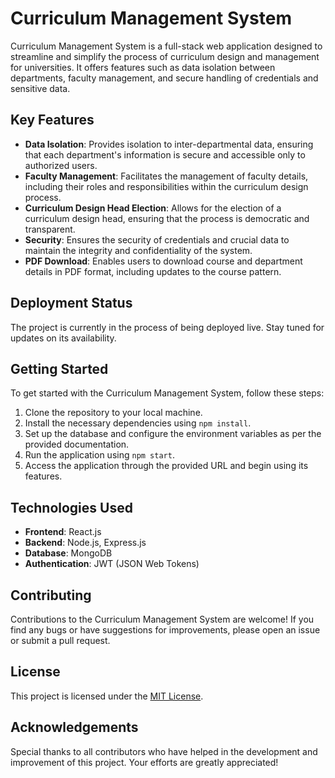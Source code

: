 # Curriculum Management System

Curriculum Management System is a full-stack web application designed to streamline and simplify the process of curriculum design and management for universities. It offers features such as data isolation between departments, faculty management, and secure handling of credentials and sensitive data.

## Key Features

- **Data Isolation**: Provides isolation to inter-departmental data, ensuring that each department's information is secure and accessible only to authorized users.
- **Faculty Management**: Facilitates the management of faculty details, including their roles and responsibilities within the curriculum design process.
- **Curriculum Design Head Election**: Allows for the election of a curriculum design head, ensuring that the process is democratic and transparent.
- **Security**: Ensures the security of credentials and crucial data to maintain the integrity and confidentiality of the system.
- **PDF Download**: Enables users to download course and department details in PDF format, including updates to the course pattern.

## Deployment Status

The project is currently in the process of being deployed live. Stay tuned for updates on its availability.

## Getting Started

To get started with the Curriculum Management System, follow these steps:

1. Clone the repository to your local machine.
2. Install the necessary dependencies using `npm install`.
3. Set up the database and configure the environment variables as per the provided documentation.
4. Run the application using `npm start`.
5. Access the application through the provided URL and begin using its features.

## Technologies Used

- **Frontend**: React.js
- **Backend**: Node.js, Express.js
- **Database**: MongoDB
- **Authentication**: JWT (JSON Web Tokens)

## Contributing

Contributions to the Curriculum Management System are welcome! If you find any bugs or have suggestions for improvements, please open an issue or submit a pull request.

## License

This project is licensed under the [MIT License](LICENSE).

## Acknowledgements

Special thanks to all contributors who have helped in the development and improvement of this project. Your efforts are greatly appreciated!
